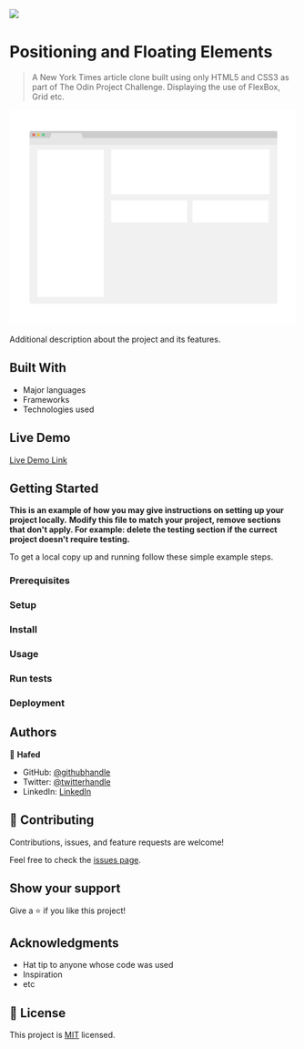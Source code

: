 ![](https://img.shields.io/badge/Microverse-blueviolet)

# Positioning and Floating Elements

> A New York Times article clone built using only HTML5 and CSS3 as part of The Odin Project Challenge. Displaying the use of FlexBox, Grid etc.

![screenshot](./app_screenshot.png)

Additional description about the project and its features.

## Built With

- Major languages
- Frameworks
- Technologies used

## Live Demo

[Live Demo Link](https://livedemo.com)

## Getting Started

**This is an example of how you may give instructions on setting up your project locally.**
**Modify this file to match your project, remove sections that don't apply. For example: delete the testing section if the currect project doesn't require testing.**

To get a local copy up and running follow these simple example steps.

### Prerequisites

### Setup

### Install

### Usage

### Run tests

### Deployment

## Authors

👤 **Hafed**

- GitHub: [@githubhandle](https://github.com/hafedefheij)
- Twitter: [@twitterhandle](https://twitter.com/hafedefheij)
- LinkedIn: [LinkedIn](https://www.linkedin.com/in/hafedefhej/)

## 🤝 Contributing

Contributions, issues, and feature requests are welcome!

Feel free to check the [issues page](issues/).

## Show your support

Give a ⭐️ if you like this project!

## Acknowledgments

- Hat tip to anyone whose code was used
- Inspiration
- etc

## 📝 License

This project is [MIT](lic.url) licensed.

